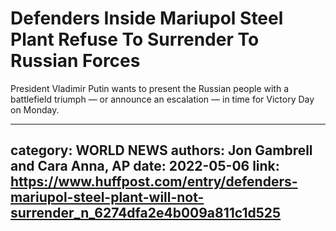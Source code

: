# Defenders Inside Mariupol Steel Plant Refuse To Surrender To Russian Forces

President Vladimir Putin wants to present the Russian people with a battlefield triumph — or announce an escalation — in time for Victory Day on Monday.

---
category: WORLD NEWS
authors: Jon Gambrell and Cara Anna, AP
date: 2022-05-06
link: https://www.huffpost.com/entry/defenders-mariupol-steel-plant-will-not-surrender_n_6274dfa2e4b009a811c1d525
---
